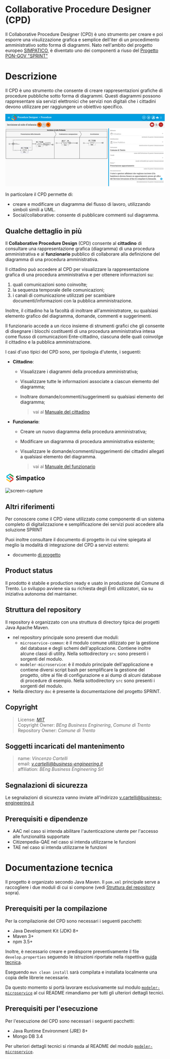 # Collaborative Procedure Designer (CPD)

Il Collaborative Procedure Designer (CPD) è uno strumento per creare e poi esporre una visulizzazione grafica e semplice dell'iter di un procedimento amministrativo sotto forma di diagrammi.
Nato nell'ambito del progetto europeo [SIMPATICO](https://www.simpatico-project.eu/), è diventato uno dei componenti a riuso del [Progetto PON-GOV "SPRINT"](https://github.com/ComuneTrento/SPRINT-informatizzazione-e-semplificazione-dei-procedimenti-amministrativi)

# Descrizione

Il CPD è uno strumento che consente di creare rappresentazioni grafiche di procedure pubbliche sotto
forma di diagrammi. Questi diagrammi possono rappresentare sia servizi elettronici che servizi non
digitali che i cittadini devono utilizzare per raggiungere un obiettivo specifico.

 ![CPD interfaccia](.README/cpd.1.png)

In particolare il CPD permette di:

 * creare e modificare un diagramma del flusso di lavoro, utilizzando simboli simili a UML.
 * Social/collaborative: consente di pubblicare commenti sul diagramma.

## Qualche dettaglio in più

Il **Collaborative Procedure Design** (CPD) consente al **cittadino** di consultare una rappresentazione grafica (diagramma) di una procedura amministrativa e al **funzionario** pubblico di collaborare alla definizione del diagramma di una procedura amministrativa.

Il cittadino può accedere al CPD per visualizzare la rappresentazione grafica di una procedura amministrativa e per ottenere informazioni su:

  1. quali comunicazioni sono coinvolte;
  2. la sequenza temporale delle comunicazioni;
  3. i canali di comunicazione utilizzati per scambiare documenti/informazioni con la pubblica amministrazione.

Inoltre, il cittadino ha la facoltà di inoltrare all'amministratore, su qualsiasi elemento grafico del diagramma, domande, commenti e suggerimenti.

Il funzionario accede a un ricco insieme di strumenti grafici che gli consente di disegnare i blocchi costituenti di una procedura amministrativa intesa come flusso di comunicazioni Ente-cittadino, ciascuna delle quali coinvolge il cittadino e la pubblica amministrazione.

I casi d'uso tipici del CPD sono, per tipologia d'utente, i seguenti:

  - **Cittadino**:

    * Visualizzare i diagrammi della procedura amministrativa;
    * Visualizzare tutte le informazioni associate a ciascun elemento del diagramma;
    * Inoltrare domande/commenti/suggerimenti su qualsiasi elemento del diagramma;

      > vai al [Manuale del cittadino](https://github.com/ComuneTrento/CPD-Collaborative-Procedure-Design/wiki/Manuale-del-cittadino#index)

  - **Funzionario**:

    * Creare un nuovo diagramma della procedura amministrativa;
    * Modificare un diagramma di procedura amministrativa esistente;
    * Visualizzare le domande/commenti/suggerimenti dei cittadini allegati a qualsiasi elemento del diagramma.

      > vai al [Manuale del funzionario](https://github.com/ComuneTrento/CPD-Collaborative-Procedure-Design/wiki/Manuale-del-funzionario#index)

![SIMPATICO](modeler-microservice/src/main/deploy-bundle/web/assets/img/left_simpatico_small.png)

![screen-capture](https://github.com/ComuneTrento/CPD-Collaborative-Procedure-Design/wiki/images/CPD-screen-capture.gif)

## Altri riferimenti

Per conoscere come il CPD viene utilizzato come componente di un sistema completo di digitalizzazione e semplificazione dei servizi puoi accedere alla soluzione SPRINT

Puoi inoltre consultare il documento di progetto in cui vine spiegata al meglio la modalità di integrazione del CPD a servizi esterni:

 * documento [di progetto](doc/BP-OR-AP-06_v1.0_Trento.pdf)

## Product status

Il prodotto è stabile e production ready e usato in produzione dal Comune di Trento. Lo sviluppo
avviene sia su richiesta degli Enti utilizzatori, sia su iniziativa autonoma del maintainer.

## <a name="struttura-repository"></a> Struttura del repository

Il repository è organizzato con una struttura di directory tipica dei progetti Java Apache Maven.

 * nel repository principale sono presenti due moduli:
    * `microservice-common`: è il modulo comune utilizzato per la gestione del database e degli
       schemi dell'applicazione. Contiene inoltre alcune classi di utility.
       Nella sottodirectory `src` sono presenti i sorgenti del modulo.
    * `modeler-microservice`: è il modulo principale dell'applicazione e contiene diversi script 
      bash per semplificare la gestione del progetto, oltre ai file di configurazione e ai dump di
      alcuni database di procedure di esempio. 
      Nella sottodirectory `src` sono presenti i sorgenti del modulo.
 * Nella directory `doc` è presente la documentazione del progetto SPRINT.

## Copyright

  > License: _[MIT](LICENSE)_\
  > Copyright Owner: _BEng Business Enginering_, _Comune di Trento_\
  > Repository Owner: _Comune di Trento_

## Soggetti incaricati del mantenimento

  > name: _Vincenzo Cartelli_\
  > email: _<v.cartelli@business-engineering.it>_\
  > affiliation: _BEng Business Engineering Srl_

## Segnalazioni di sicurezza
Le segnalazioni di sicurezza vanno inviate all'indirizzo v.cartelli@business-engineering.it

## Prerequisiti e dipendenze

 * AAC nel caso si intenda abilitare l'autenticazione utente per l'accesso alle funzionalità
   supportate
 * Citizenpedia-QAE nel caso si intenda utilizzarne le funzioni
 * TAE nel caso si intenda utilizzarne le funzioni

# Documentazione tecnica

Il progetto è organizato secondo Java Maven. Il `pom.xml` principale serve a raccogliere i due
moduli di cui si compone (vedi [Struttura del repository](#struttura-repository) sopra).

## Prerequisiti per la compilazione

Per la compilazionie del CPD sono necessari i seguenti pacchetti:

* Java Development Kit (JDK) 8+
* Maven 3+
* npm 3.5+

Inoltre, è necessario creare e predisporre preventivamente il file `develop.properties` seguendo le
istruzioni riportate nella rispettiva [guida tecnica](modeler-microservice/README.md#example-properties).

Eseguendo `mvn clean install` sarà compilata e installata localmente una copia delle librerie
necessarie.

Da questo momento si portà lavorare esclusivamente sul modulo
[`modeler-microservice`](modeler-microservice) al cui README rimandiamo per tutti gli ulteriori
dettagli tecnici.

## Prerequisiti per l'esecuzione

Per l'esecuzione del CPD sono necessari i seguenti pacchetti:

* Java Runtime Environment (JRE) 8+
* Mongo DB 3.4

Per ulteriori dettagli tecnici si rimanda al README del modulo
[`modeler-microservice`](modeler-microservice).
